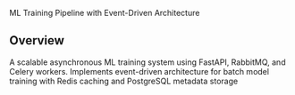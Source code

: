 ML Training Pipeline with Event-Driven Architecture

## Overview

A scalable asynchronous ML training system using FastAPI, RabbitMQ, and Celery workers. Implements event-driven architecture for batch model training with Redis caching and PostgreSQL metadata storage